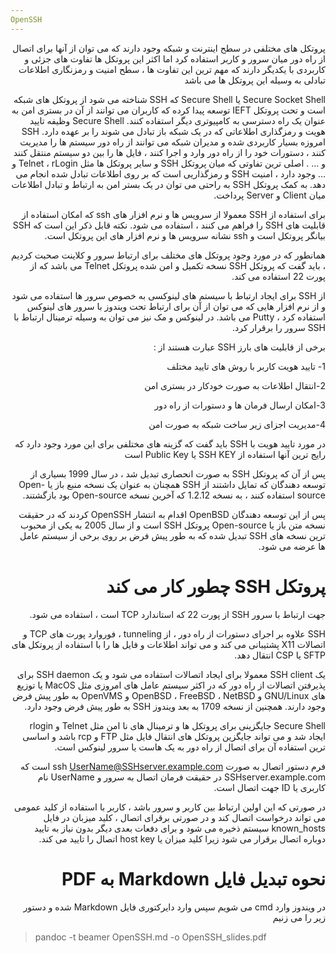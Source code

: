 ```yaml
---
OpenSSH
---
```




<div dir="rtl">


پروتکل های مختلفی در سطح اینترنت و شبکه وجود دارند که می توان از آنها برای اتصال از راه دور میان سرور و کاربر استفاده کرد اما اکثر این پروتکل ها تفاوت های جزئی و کاربردی با یکدیگر دارند که مهم ترین این تفاوت ها ، سطح امنیت و رمزنگاری اطلاعات تبادلی به وسیله این پروتکل ها می باشد

 Secure Socket Shell یا  Secure Shell 
که SSH شناخته می شود از پروتکل های شبکه است و تحت پروتکل IEFT توسعه پیدا کرده که کاربران می توانند از آن در بستری امن به عنوان یک راه دسترسی به کامپیوتری دیگر استفاده کنند. Secure Shell وظیفه تایید هویت و رمزگذاری اطلاعاتی که در یک شبکه باز تبادل می شوند را بر عهده دارد.
 SSH امروزه بسیار کاربردی شده و مدیران شبکه می توانند از راه دور سیستم ها را مدیریت کنند ، دستورات خود را از راه دور وارد و اجرا کنند ، فایل ها را بین دو سیستم منتقل کنند و … . اصلی ترین تفاوتی که میان پروتکل SSH و سایر پروتکل ها مثل Telnet ، rLogin و … وجود دارد ، امنیت SSH و رمزگذاریی است که بر روی اطلاعات تبادل شده انجام می دهد. به کمک پروتکل SSH به راحتی می توان در یک بستر امن به ارتباط و تبادل اطلاعات میان Client و Server پرداخت.
 
 
 برای استفاده از SSH معمولا از سرویس ها و نرم افزار های ssh که امکان استفاده از قابلیت های SSH را فراهم می کنند ، استفاده می شود. نکته قابل ذکر این است که SSH بیانگر پروتکل است و ssh نشانه سرویس ها و نرم افزار های این پروتکل است.


 همانطور که در مورد وجود پروتکل های مختلف برای ارتباط سرور و کلاینت صحبت کردیم ، باید گفت که پروتکل SSH نسخه تکمیل و امن شده پروتکل Telnet می باشد که از پورت 22 استفاده می کند.
 
 از SSH برای ایجاد ارتباط با سیستم های لینوکسی به خصوص سرور ها استفاده می شود و از نرم افزار هایی که می توان از آن برای ارتباط تحت ویندوز با سرور های لینوکس استفاده کرد ، Putty می باشد. در لینوکس و مک نیز می توان به وسیله ترمینال ارتباط با SSH سرور را برقرار کرد.
 
 برخی از قابلیت های بارز SSH عبارت هستند از :
 
1- تایید هویت کاربر با روش های تایید مختلف
 
2-انتقال اطلاعات به صورت خودکار در بستری امن

3-امکان ارسال فرمان ها و دستورات از راه دور

4-مدیریت اجزای زیر ساخت شبکه به صورت امن

در مورد تایید هویت با SSH باید گفت که گزینه های مختلفی برای این مورد وجود دارد که رایج ترین آنها استفاده از SSH KEY یا Public Key است

پس از آن که پروتکل SSH به صورت انحصاری تبدیل شد ، در سال 1999 بسیاری از توسعه دهندگان که تمایل داشتند از SSH همچنان به عنوان یک نسخه منبع باز یا Open-source استفاده کنند ، به نسخه 1.2.12 که آخرین نسخه Open-source بود بازگشتند.

پس از این توسعه دهندگان OpenBSD اقدام به انتشار OpenSSH کردند که در حقیقت نسخه متن باز یا Open-source پروتکل SSH است و از سال 2005 به یکی از محبوب ترین نسخه های SSH تبدیل شده که به طور پیش فرض بر روی برخی از سیستم عامل ها عرضه می شود.

# پروتکل SSH چطور کار می کند

 جهت ارتباط با سرور SSH از پورت 22 که استاندارد TCP است ، استفاده می شود.
 
 SSH علاوه بر اجرای دستورات از راه دور ، از tunneling ، فوروارد پورت های TCP و اتصالات X11 پشتیبانی می کند و می تواند اطلاعات و فایل ها را با استفاده از پروتکل های SFTP یا CSP انتقال دهد.
 
 یک SSH client معمولا برای ایجاد اتصالات استفاده می شود و یک SSH daemon برای پذیرفتن اتصالات از راه دور که در اکثر سیستم عامل های امروزی مثل MacOS یا توزیع های GNU/Linux و OpenBSD ، FreeBSD ، NetBSD و OpenVMS به طور پیش فرض وجود دارند. همچنین از نسخه 1709 به بعد ویندوز SSH به طور پیش فرض وجود دارد.
 
 Secure Shell جایگزینی برای پروتکل ها و ترمینال های نا امن مثل Telnet و rlogin ایجاد شد و می تواند جایگزین پروتکل های انتقال فایل مثل FTP و rcp باشد و اساسی ترین استفاده آن برای اتصال از راه دور به یک هاست یا سرور لینوکس است.


فرم دستور اتصال به صورت ssh UserName@SSHserver.example.com است که SSHserver.example.com در حقیقت فرمان اتصال به سرور و UserName نام کاربری یا ID جهت اتصال است.

در صورتی که این اولین ارتباط بین کاربر و سرور باشد ، کاربر با استفاده از کلید عمومی می تواند درخواست اتصال کند و در صورتی برقرای اتصال ، کلید میزبان در فایل known_hosts سیستم ذخیره می شود و برای دفعات بعدی دیگر بدون نیاز به تایید دوباره اتصال برقرار می شود زیرا کلید میزان یا host key اتصال را تایید می کند.



#  نحوه تبدیل فایل Markdown به PDF
در ویندوز وارد cmd می شویم
سپس وارد دایرکتوری فایل Markdown شده 
و دستور زیر را می زنیم


 </div>
 
> pandoc -t beamer OpenSSH.md -o OpenSSH_slides.pdf